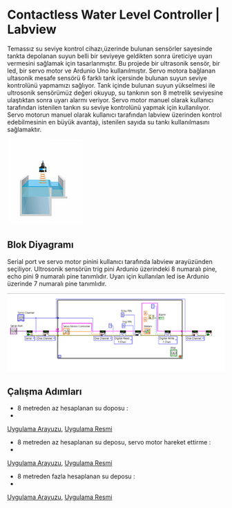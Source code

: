# Contactless Water Level Controller | Labview

Temassız su seviye kontrol cihazı,üzerinde bulunan sensörler sayesinde tankta depolanan suyun belli bir seviyeye geldikten sonra üreticiye uyarı vermesini sağlamak için tasarlanmıştır. Bu projede bir ultrasonik sensör, bir led, bir servo motor ve Ardunio Uno kullanılmıştır. Servo motora bağlanan ultasonik mesafe sensörü 6 farklı tank içersinde bulunan suyun seviye kontrolünü yapmamızı sağlıyor. Tank içinde bulunan suyun yükselmesi ile ultrosonik sensörümüz değeri okuyup, su tankının son 8 metrelik seviyesine ulaştıktan sonra uyarı alarmı veriyor. Servo motor manuel olarak kullanıcı tarafından istenilen tankın su seviye kontrolünü yapmak için kullanılıyor. Servo motorun manuel olarak kullanıcı tarafından labview üzerinden kontrol edebilmesinin en büyük avantajı,  istenilen sayıda su tankı kullanılmasını sağlamaktır.

![Controller](https://github.com/YavuzAktas/ContactlessWaterLevelControllerLabview/blob/master/images/image.png)

## Blok Diyagramı
Serial port ve servo motor pinini kullanıcı tarafında labview arayüzünden seçiliyor. Ultrosonik sensörün trig pini Ardunio üzerindeki 8 numaralı pine, echo pini 9 numaralı pine tanımlıdır. Uyarı için kullanılan led ise Ardunio üzerinde 7 numaralı pine tanımlıdır.  

![Block](https://github.com/YavuzAktas/ContactlessWaterLevelControllerLabview/blob/master/images/4.png)

## Çalışma Adımları
- 8 metreden az hesaplanan su doposu :
- 
[Uygulama Arayuzu](https://github.com/YavuzAktas/ContactlessWaterLevelControllerLabview/blob/master/images/1.png), 
[Uygulama Resmi](https://github.com/YavuzAktas/ContactlessWaterLevelControllerLabview/blob/master/images/20220605_165643.jpg)

- 8 metreden az hesaplanan su deposu, servo motor hareket ettirme :
- 
[Uygulama Arayuzu](https://github.com/YavuzAktas/ContactlessWaterLevelControllerLabview/blob/master/images/2.png), 
[Uygulama Resmi](https://github.com/YavuzAktas/ContactlessWaterLevelControllerLabview/blob/master/images/20220605_165707.jpg)

- 8 metreden fazla hesaplanan su deposu : 
- 
[Uygulama Arayuzu](https://github.com/YavuzAktas/ContactlessWaterLevelControllerLabview/blob/master/images/3.png), 
[Uygulama Resmi](https://github.com/YavuzAktas/ContactlessWaterLevelControllerLabview/blob/master/images/20220605_165805.jpg)




